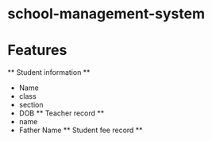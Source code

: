 # school-management-system
# Features 
** Student information **
 - Name
 - class
 - section
 - DOB
** Teacher record **
- name
- Father Name
** Student fee record **




